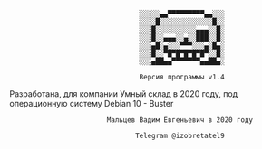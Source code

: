 
                                    ░░░░░▄▄▀▀▀▀▀▀▀▀▀▄▄░░░
                                    ░░░░█░░░░░░░░░░░░░█░░
                                    ░░░█░░░░░░░░░░▄▄▄░░█░
                                    ░░░█░░▄▄▄░░▄░░███░░█░
                                    ░░░▄█░▄░░░▀▀▀░░░▄░█▄░
                                    ░░░█░░▀█▀█▀█▀█▀█▀░░█░
                                    ░░░▄██▄▄▀▀▀▀▀▀▀▄▄██▄░

                                    Версия программы v1.4
                                    
Разработана, для компании Умный склад в 2020 году, под операционную систему Debian 10 - Buster
                                  
                            Мальцев Вадим Евгеньевич в 2020 году
                                    
                                   Telegram @izobretatel9